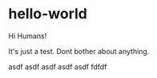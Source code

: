 # hello-world

Hi Humans!

It's just a test. Dont bother about anything.


asdf
asdf
asdf
asdf
asdf
fdfdf

